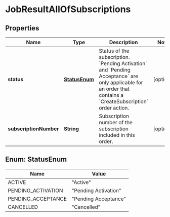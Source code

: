 

# JobResultAllOfSubscriptions


## Properties

| Name | Type | Description | Notes |
|------------ | ------------- | ------------- | -------------|
|**status** | [**StatusEnum**](#StatusEnum) | Status of the subscription. &#x60;Pending Activation&#x60; and &#x60;Pending Acceptance&#x60; are only applicable for an order that contains a &#x60;CreateSubscription&#x60; order action. |  [optional] |
|**subscriptionNumber** | **String** | Subscription number of the subscription included in this order. |  [optional] |



## Enum: StatusEnum

| Name | Value |
|---- | -----|
| ACTIVE | &quot;Active&quot; |
| PENDING_ACTIVATION | &quot;Pending Activation&quot; |
| PENDING_ACCEPTANCE | &quot;Pending Acceptance&quot; |
| CANCELLED | &quot;Cancelled&quot; |



